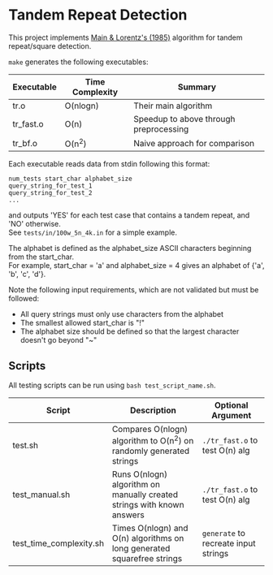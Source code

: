 # Tandem Repeat Detection

This project implements [Main & Lorentz's (1985)](https://doi.org/10.1007/978-3-642-82456-2_18
) algorithm for tandem repeat/square detection.  

`make` generates the following executables:

| Executable    | Time Complexity  | Summary |
| ------------- |------------------| --------|
| tr.o          | O(nlogn)         | Their main algorithm |
| tr_fast.o     | O(n)             | Speedup to above through preprocessing |
| tr_bf.o       | O(n<sup>2</sup>) | Naive approach for comparison |

Each executable reads data from stdin following this format:
```
num_tests start_char alphabet_size
query_string_for_test_1
query_string_for_test_2
...
```
and outputs 'YES' for each test case that contains a tandem repeat, and 'NO' otherwise.  
See `tests/in/100w_5n_4k.in` for a simple example.  

The alphabet is defined as the alphabet_size ASCII characters beginning from the start_char.  
For example, start_char = 'a' and alphabet_size = 4 gives an alphabet of {'a', 'b', 'c', 'd'}.

Note the following input requirements, which are not validated but must be followed:
- All query strings must only use characters from the alphabet
- The smallest allowed start_char is "!"
- The alphabet size should be defined so that the largest character doesn't go beyond "~"

## Scripts
All testing scripts can be run using `bash test_script_name.sh`.

| Script                  | Description | Optional Argument  |
| ------------------------| ------------| -------------------|
| test.sh                 | Compares O(nlogn) algorithm to O(n<sup>2</sup>) on randomly generated strings | `./tr_fast.o` to test O(n) alg |
| test_manual.sh          | Runs O(nlogn) algorithm on manually created strings with known answers  | `./tr_fast.o` to test O(n) alg |
| test_time_complexity.sh | Times O(nlogn) and O(n) algorithms on long generated squarefree strings | `generate` to recreate input strings |
